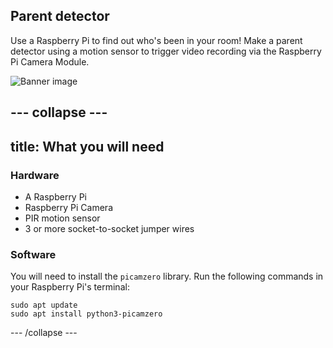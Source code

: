 ## Parent detector

Use a Raspberry Pi to find out who's been in your room! Make a parent detector using a motion sensor to trigger video recording via the Raspberry Pi Camera Module.

![Banner image](images/banner.png)

--- collapse ---
---
title: What you will need
---

### Hardware
- A Raspberry Pi
- Raspberry Pi Camera 
- PIR motion sensor 
- 3 or more socket-to-socket jumper wires

### Software
You will need to install the `picamzero` library. Run the following commands in your Raspberry Pi's terminal:

```
sudo apt update
sudo apt install python3-picamzero
```

--- /collapse ---

